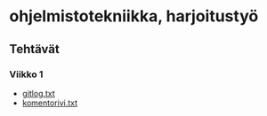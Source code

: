 # ohjelmistotekniikka, harjoitustyö
## Tehtävät

### Viikko 1
* [gitlog.txt](https://github.com/vrvkpp/ot-harjoitustyo/blob/master/laskarit/viikko1/gitlog.txt)
* [komentorivi.txt](https://github.com/vrvkpp/ot-harjoitustyo/blob/master/laskarit/viikko1/komentorivi.txt) 

